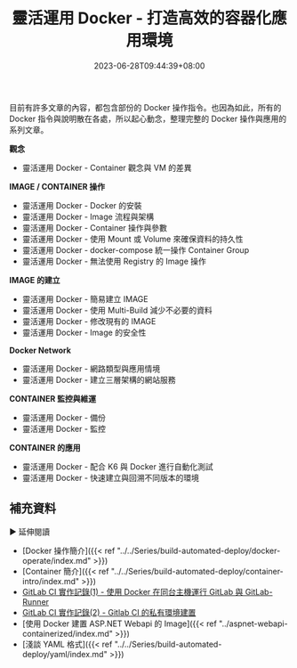 ﻿---
title: 靈活運用 Docker - 打造高效的容器化應用環境
description: 
date: 2023-06-28T09:44:39+08:00
lastmod: 2023-06-28T12:14:55+08:00
tags: 
- Container
- Docker
categories: 
- 系列文章
- container
keywords: 
- Docker
slug: flexible-opereate-docker-foreword
toc: false
---

目前有許多文章的內容，都包含部份的 Docker 操作指令。也因為如此，所有的 Docker 指令與說明散在各處，所以起心動念，整理完整的 Docker 操作與應用的系列文章。

<!--more-->

**觀念**

- 靈活運用 Docker - Container 觀念與 VM 的差異

**IMAGE / CONTAINER 操作**

- 靈活運用 Docker - Docker 的安裝
- 靈活運用 Docker - Image 流程與架構
- 靈活運用 Docker - Container 操作與參數
- 靈活運用 Docker - 使用 Mount 或 Volume 來確保資料的持久性
- 靈活運用 Docker - docker-compose 統一操作 Container Group
- 靈活運用 Docker - 無法使用 Registry 的 Image 操作

**IMAGE 的建立**

- 靈活運用 Docker - 簡易建立 IMAGE
- 靈活運用 Docker - 使用 Multi-Build 減少不必要的資料
- 靈活運用 Docker - 修改現有的 IMAGE
- 靈活運用 Docker - Image 的安全性

**Docker Network**

- 靈活運用 Docker - 網路類型與應用情境
- 靈活運用 Docker - 建立三層架構的網站服務

**CONTAINER 監控與維運**

- 靈活運用 Docker - 備份
- 靈活運用 Docker - 監控

**CONTAINER 的應用**

- 靈活運用 Docker - 配合 K6 與 Docker 進行自動化測試
- 靈活運用 Docker - 快速建立與回溯不同版本的環境

## 補充資料

▶ 延伸閱讀

- [Docker 操作簡介]({{< ref "../../Series/build-automated-deploy/docker-operate/index.md" >}})
- [Container 簡介]({{< ref "../../Series/build-automated-deploy/container-intro/index.md" >}})
- [GitLab CI 實作記錄(1) - 使用 Docker 在同台主機運行 GitLab 與 GitLab-Runner](../../Publish/DevOps/GitLab%20CI%20實作記錄(1)%20-%20使用%20Docker%20在同台主機運行%20GitLab%20與%20GitLab-Runner.md)
- [GitLab CI 實作記錄(2) - Gitlab CI 的私有環境建置](../../Publish/DevOps/GitLab%20CI%20實作記錄(2)%20-%20Gitlab%20CI%20的私有環境建置.md)
- [使用 Docker 建置 ASP.NET Webapi 的 Image]({{< ref "../aspnet-webapi-containerized/index.md" >}})
- [淺談 YAML 格式]({{< ref "../../Series/build-automated-deploy/yaml/index.md" >}})